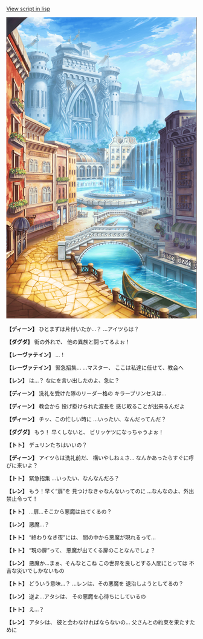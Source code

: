 [View script in lisp](../scripts/1620102.txt)

![006_town.png](../images/backgrounds/006_town.png)

**【ディーン】**
ひとまずは片付いたか…？
…アイツらは？

**【ダグダ】**
街の外れで、
他の異族と闘ってるよぉ！

**【レーヴァテイン】**
…！

**【レーヴァテイン】**
緊急招集…
…マスター、
ここは私達に任せて、教会へ

**【レン】**
は…？
なにを言い出したのよ、急に？

**【ディーン】**
洗礼を受けた隊のリーダー格の
キラープリンセスは…

**【ディーン】**
教会から
投げ掛けられた波長を
感じ取ることが出来るんだよ

**【ディーン】**
チッ、この忙しい時に
…いったい、なんだってんだ？

**【ダグダ】**
もう！
早くしないと、
ビリッケツになっちゃうよぉ！

**【トト】**
デュリンたちはいいの？

**【ディーン】**
アイツらは洗礼前だ、
構いやしねぇさ…
なんかあったらすぐに呼びに来いよ？

**【トト】**
緊急招集
…いったい、なんなんだろ？

**【レン】**
もう！早く“扉”を
見つけなきゃなんないってのに
…なんなのよ、外出禁止令って！

**【トト】**
…扉…そこから悪魔は出てくるの？

**【レン】**
悪魔…？

**【トト】**
“終わりなき夜”には、
闇の中から悪魔が現れるって…

**【トト】**
“現の扉”って、
悪魔が出てくる扉のことなんでしょ？

**【レン】**
悪魔か…まぁ、そんなとこね
この世界を良しとする人間にとっては
不吉な災いでしかないもの

**【トト】**
どういう意味…？
…レンは、その悪魔を
退治しようとしてるの？

**【レン】**
逆よ…アタシは、
その悪魔を心待ちにしているの

**【トト】**
え…？

**【レン】**
アタシは、
彼と会わなければならないの…
父さんとの約束を果たすために
